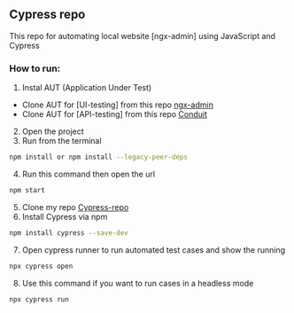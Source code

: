 ## Cypress repo
This repo for automating local website [ngx-admin] using JavaScript and Cypress

### How to run:
1. Instal AUT (Application Under Test)
- Clone AUT for [UI-testing] from this repo [ngx-admin](https://github.com/Postavshik/ngx-cypress-test)  
- Clone AUT for [API-testing] from this repo [Conduit](https://github.com/cirosantilli/node-express-sequelize-nextjs-realworld-example-app)  
2. Open the project 
3. Run from the terminal 
```bash
npm install or npm install --legacy-peer-deps
```
4. Run this command then open the url
```bash
npm start
```
5. Clone my repo [Cypress-repo](https://github.com/yasminateya/Cypress-repo) 
6. Install Cypress via npm
```bash
npm install cypress --save-dev
```
7. Open cypress runner to run automated test cases and show the running
```bash
npx cypress open
```
8. Use this command if you want to run cases in a headless mode
```bash
npx cypress run
```
